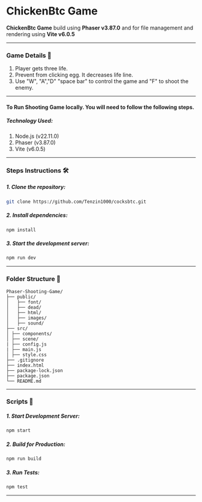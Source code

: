# ChickenBtc Game

**ChickenBtc Game** build using **Phaser v3.87.0** and for file management and rendering using **Vite v6.0.5**

---

### Game Details 🚀

1.  Player gets three life.
2.  Prevent from clicking egg. It decreases life line.
3.  Use "W", "A","D" "space bar" to control the game and "F" to shoot the enemy.

---

#### To Run Shooting Game locally. You will need to follow the following steps.

##### Technology Used:

1.  Node.js (v22.11.0)
2.  Phaser (v3.87.0)
3.  Vite (v6.0.5)

---

### Steps Instructions 🛠️

##### 1. Clone the repository:

```bash
git clone https://github.com/Tenzin1000/cocksbtc.git
```

##### 2. Install dependencies:

```bash
npm install

```

##### 3. Start the development server:

```bash
npm run dev

```

---

### Folder Structure 📂

```plaintext
Phaser-Shooting-Game/
├── public/
│   ├── font/
│   ├── dead/
│   ├── html/
│   ├── images/
│   ├── sound/
├── src/
│ ├── components/
│ ├── scene/
| ├── config.js
| ├── main.js
│ ├── style.css
├── .gitignore
├── index.html
├── package-lock.json
├── package.json
└── README.md
```

---

### Scripts 📜

##### 1. Start Development Server:

```bash
npm start
```

##### 2. Build for Production:

```bash
npm run build
```

##### 3. Run Tests:

```bash
npm test
```

---
